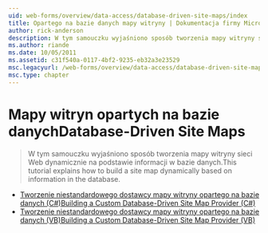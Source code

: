 ```yaml
---
uid: web-forms/overview/data-access/database-driven-site-maps/index
title: Opartego na bazie danych mapy witryny | Dokumentacja firmy Microsoft
author: rick-anderson
description: W tym samouczku wyjaśniono sposób tworzenia mapy witryny sieci Web dynamicznie na podstawie informacji w bazie danych.
ms.author: riande
ms.date: 10/05/2011
ms.assetid: c31f540a-0117-4bf2-9235-eb32a3e23529
msc.legacyurl: /web-forms/overview/data-access/database-driven-site-maps
msc.type: chapter
---
```

<a name="database-driven-site-maps"></a><span data-ttu-id="eb8f6-103">Mapy witryn opartych na bazie danych</span><span class="sxs-lookup"><span data-stu-id="eb8f6-103">Database-Driven Site Maps</span></span>
====================
> <span data-ttu-id="eb8f6-104">W tym samouczku wyjaśniono sposób tworzenia mapy witryny sieci Web dynamicznie na podstawie informacji w bazie danych.</span><span class="sxs-lookup"><span data-stu-id="eb8f6-104">This tutorial explains how to build a site map dynamically based on information in the database.</span></span>


- [<span data-ttu-id="eb8f6-105">Tworzenie niestandardowego dostawcy mapy witryny opartego na bazie danych (C#)</span><span class="sxs-lookup"><span data-stu-id="eb8f6-105">Building a Custom Database-Driven Site Map Provider (C#)</span></span>](building-a-custom-database-driven-site-map-provider-cs.md)
- [<span data-ttu-id="eb8f6-106">Tworzenie niestandardowego dostawcy mapy witryny opartego na bazie danych (VB)</span><span class="sxs-lookup"><span data-stu-id="eb8f6-106">Building a Custom Database-Driven Site Map Provider (VB)</span></span>](building-a-custom-database-driven-site-map-provider-vb.md)
